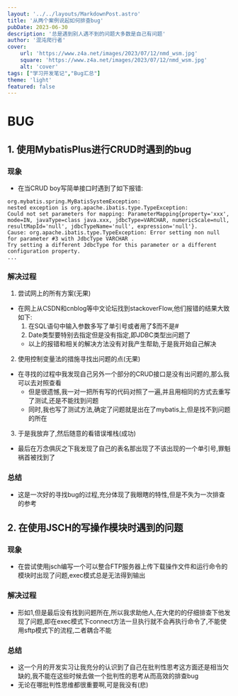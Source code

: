```yaml
---
layout: '../../layouts/MarkdownPost.astro'
title: '从两个案例说起如何排查bug'
pubDate: 2023-06-30
description: '总是遇到别人遇不到的问题大多数是自己有问题'
author: '混沌爬行者'
cover:
    url: 'https://www.z4a.net/images/2023/07/12/nmd_wsm.jpg'
    square: 'https://www.z4a.net/images/2023/07/12/nmd_wsm.jpg'
    alt: 'cover'
tags: ["学习开发笔记","Bug汇总"]
theme: 'light'
featured: false
---
```


# BUG
## 1. 使用MybatisPlus进行CRUD时遇到的bug
### 现象
- 在当CRUD boy写简单接口时遇到了如下报错:
```
org.mybatis.spring.MyBatisSystemException:
nested exception is org.apache.ibatis.type.TypeException:
Could not set parameters for mapping: ParameterMapping{property='xxx', mode=IN, javaType=class java.xxx, jdbcType=VARCHAR, numericScale=null, resultMapId='null', jdbcTypeName='null', expression='null'}. 
Cause: org.apache.ibatis.type.TypeException: Error setting non null for parameter #3 with JdbcType VARCHAR . 
Try setting a different JdbcType for this parameter or a different configuration property. 
...
```

### 解决过程
1. 尝试网上的所有方案(无果)

- 在网上从CSDN和cnblog等中文论坛找到stackoverFlow,他们报错的结果大致如下:
    1. 在SQL语句中输入参数多写了单引号或者用了$而不是#
    2. Date类型要特别去指定但是没有指定,即JDBC类型出问题了
    - 以上的报错和相关的解决方法没有对我产生帮助,于是我开始自己解决

2. 使用控制变量法的措施寻找出问题的点(无果)

- 在寻找的过程中我发现自己另外一个部分的CRUD接口是没有出问题的,那么我可以去对照查看
    - 但是很遗憾,我一对一把所有写的代码对照了一遍,并且用相同的方式去重写了测试,还是不能找到问题
    - 同时,我也写了测试方法,确定了问题就是出在了mybatis上,但是找不到问题的所在

3. 于是我放弃了,然后随意的看错误堆栈(成功)

- 最后在万念俱灰之下我发现了自己的表名那出现了不该出现的一个单引号,罪魁祸首被找到了

### 总结

- 这是一次好的寻找bug的过程,充分体现了我眼瞎的特性,但是不失为一次排查的参考


## 2. 在使用JSCH的写操作模块时遇到的问题
### 现象
- 在尝试使用jsch编写一个可以整合FTP服务器上传下载操作文件和运行命令的模块时出现了问题,exec模式总是无法得到输出

### 解决过程
- 形如1,但是最后没有找到问题所在,所以我求助他人,在大佬的的仔细排查下他发现了问题,即在exec模式下connect方法一旦执行就不会再执行命令了,不能使用sftp模式下的流程,二者耦合不能

### 总结
- 这一个月的开发实习让我充分的认识到了自己在批判性思考这方面还是相当欠缺的,我不能在这些时候去做一个批判性的思考从而高效的排查bug
- 无论在哪批判性思维都很重要啊,可是我没有(悲)

